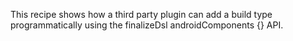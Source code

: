 This recipe shows how a third party plugin can add a build type programmatically
using the finalizeDsl androidComponents {} API.